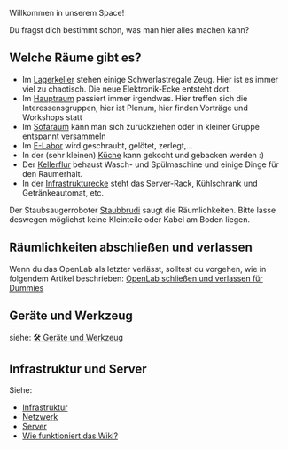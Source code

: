 Willkommen in unserem Space!

Du fragst dich bestimmt schon, was man hier alles machen kann?

## Welche Räume gibt es?
* Im [Lagerkeller](lagerkeller) stehen einige Schwerlastregale Zeug. Hier ist es immer viel zu chaotisch. Die neue Elektronik-Ecke entsteht dort.
* Im [Hauptraum](hauptraum) passiert immer irgendwas. Hier treffen sich die Interessensgruppen, hier ist Plenum, hier finden Vorträge und Workshops statt
* Im [Sofaraum](sofaraum) kann man sich zurückziehen oder in kleiner Gruppe entspannt versammeln
* Im [E-Labor](E-Labor) wird geschraubt, gelötet, zerlegt,...
* In der (sehr kleinen) [Küche](kueche) kann gekocht und gebacken werden :)
* Der [Kellerflur](infrastrukturkeller) behaust Wasch- und Spülmaschine und einige Dinge für den Raumerhalt.
* In der [Infrastrukturecke](infrastruktur-oben) steht das Server-Rack, Kühlschrank und Getränkeautomat, etc.

Der Staubsaugerroboter [Staubbrudi](/Space/Dinge/staubbrudi) saugt die Räumlichkeiten.
Bitte lasse deswegen möglichst keine Kleinteile oder Kabel am Boden liegen.


## Räumlichkeiten abschließen und verlassen
Wenn du das OpenLab als letzter verlässt, solltest du vorgehen, wie in folgendem Artikel beschrieben: [OpenLab schließen und verlassen für Dummies](/Space/abschliessen)

## Geräte und Werkzeug

siehe: [🛠 Geräte und Werkzeug](/Space/Dinge/Werkzeug/Geräte_und_Werkzeug)

## Infrastruktur und Server
Siehe:

* [Infrastruktur](/Space/Infrastruktur/Infrastruktur)
* [Netzwerk](/Space/Infrastruktur/Netzwerk)
* [Server](/Space/Infrastruktur/Server)
* [Wie funktioniert das Wiki?](Tutorial_Wiki)

